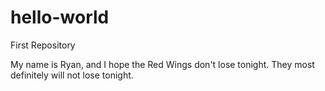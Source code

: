 # hello-world
First Repository 

My name is Ryan, and I hope the Red Wings don't lose tonight.
They most definitely will not lose tonight.
